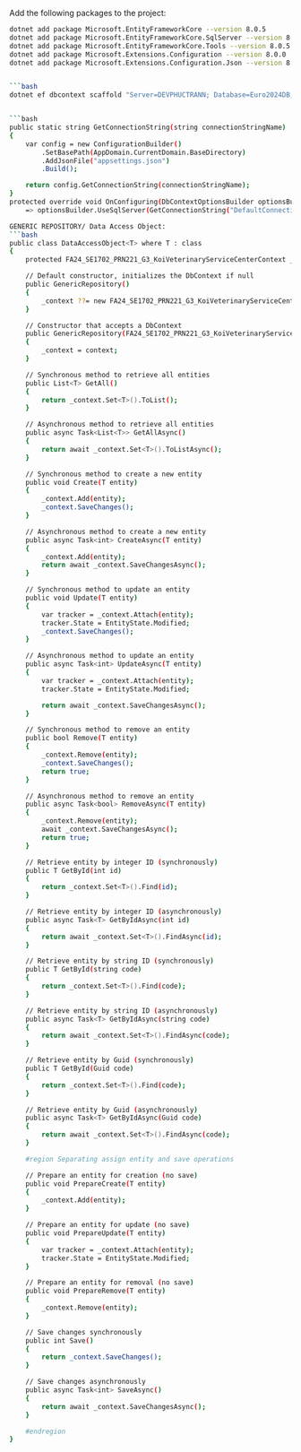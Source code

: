 
Add the following packages to the project:

```bash
dotnet add package Microsoft.EntityFrameworkCore --version 8.0.5
dotnet add package Microsoft.EntityFrameworkCore.SqlServer --version 8.0.5
dotnet add package Microsoft.EntityFrameworkCore.Tools --version 8.0.5
dotnet add package Microsoft.Extensions.Configuration --version 8.0.0
dotnet add package Microsoft.Extensions.Configuration.Json --version 8.0.0


```bash
dotnet ef dbcontext scaffold "Server=DEVPHUCTRANN; Database=Euro2024DB; User Id=sa; Password=12345; TrustServerCertificate=True;" Microsoft.EntityFrameworkCore.SqlServer


```bash
public static string GetConnectionString(string connectionStringName)
{
    var config = new ConfigurationBuilder()
        .SetBasePath(AppDomain.CurrentDomain.BaseDirectory)
        .AddJsonFile("appsettings.json")
        .Build();

    return config.GetConnectionString(connectionStringName);
}
protected override void OnConfiguring(DbContextOptionsBuilder optionsBuilder)
    => optionsBuilder.UseSqlServer(GetConnectionString("DefaultConnection"));

GENERIC REPOSITORY/ Data Access Object: 
```bash
public class DataAccessObject<T> where T : class
{
    protected FA24_SE1702_PRN221_G3_KoiVeterinaryServiceCenterContext _context;

    // Default constructor, initializes the DbContext if null
    public GenericRepository()
    {
        _context ??= new FA24_SE1702_PRN221_G3_KoiVeterinaryServiceCenterContext();
    }

    // Constructor that accepts a DbContext
    public GenericRepository(FA24_SE1702_PRN221_G3_KoiVeterinaryServiceCenterContext context)
    {
        _context = context;
    }

    // Synchronous method to retrieve all entities
    public List<T> GetAll()
    {
        return _context.Set<T>().ToList();
    }

    // Asynchronous method to retrieve all entities
    public async Task<List<T>> GetAllAsync()
    {
        return await _context.Set<T>().ToListAsync();
    }

    // Synchronous method to create a new entity
    public void Create(T entity)
    {
        _context.Add(entity);
        _context.SaveChanges();
    }

    // Asynchronous method to create a new entity
    public async Task<int> CreateAsync(T entity)
    {
        _context.Add(entity);
        return await _context.SaveChangesAsync();
    }

    // Synchronous method to update an entity
    public void Update(T entity)
    {
        var tracker = _context.Attach(entity);
        tracker.State = EntityState.Modified;
        _context.SaveChanges();
    }

    // Asynchronous method to update an entity
    public async Task<int> UpdateAsync(T entity)
    {
        var tracker = _context.Attach(entity);
        tracker.State = EntityState.Modified;

        return await _context.SaveChangesAsync();
    }

    // Synchronous method to remove an entity
    public bool Remove(T entity)
    {
        _context.Remove(entity);
        _context.SaveChanges();
        return true;
    }

    // Asynchronous method to remove an entity
    public async Task<bool> RemoveAsync(T entity)
    {
        _context.Remove(entity);
        await _context.SaveChangesAsync();
        return true;
    }

    // Retrieve entity by integer ID (synchronously)
    public T GetById(int id)
    {
        return _context.Set<T>().Find(id);
    }

    // Retrieve entity by integer ID (asynchronously)
    public async Task<T> GetByIdAsync(int id)
    {
        return await _context.Set<T>().FindAsync(id);
    }

    // Retrieve entity by string ID (synchronously)
    public T GetById(string code)
    {
        return _context.Set<T>().Find(code);
    }

    // Retrieve entity by string ID (asynchronously)
    public async Task<T> GetByIdAsync(string code)
    {
        return await _context.Set<T>().FindAsync(code);
    }

    // Retrieve entity by Guid (synchronously)
    public T GetById(Guid code)
    {
        return _context.Set<T>().Find(code);
    }

    // Retrieve entity by Guid (asynchronously)
    public async Task<T> GetByIdAsync(Guid code)
    {
        return await _context.Set<T>().FindAsync(code);
    }

    #region Separating assign entity and save operations

    // Prepare an entity for creation (no save)
    public void PrepareCreate(T entity)
    {
        _context.Add(entity);
    }

    // Prepare an entity for update (no save)
    public void PrepareUpdate(T entity)
    {
        var tracker = _context.Attach(entity);
        tracker.State = EntityState.Modified;
    }

    // Prepare an entity for removal (no save)
    public void PrepareRemove(T entity)
    {
        _context.Remove(entity);
    }

    // Save changes synchronously
    public int Save()
    {
        return _context.SaveChanges();
    }

    // Save changes asynchronously
    public async Task<int> SaveAsync()
    {
        return await _context.SaveChangesAsync();
    }

    #endregion
}
